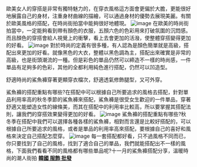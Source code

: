 歐美女人的穿搭是非常有獨特魅力的，在穿衣風格這方面會更偏於大膽，更能很好地展露自己的身材，注重身材曲線的描繪，可以通過身材的優勢去展現美麗。有關於歐美風格的搭配，在時尚街拍當中能夠很好地體現。
![image](https://user-images.githubusercontent.com/97593296/151329205-8980d417-e65a-4a60-931e-2340ec2d2620.png)
在歐美的時尚街拍當中，一定能夠看到帶有顏色的衣服，五顏六色的色彩用來打破氛圍的沉悶感。而且顏色的穿搭會給人視覺上的衝擊，看上去會更加的活潑，使整體穿搭變得更加的好看。
![image](https://user-images.githubusercontent.com/97593296/151329233-9910b2f2-d2c2-492f-b041-94db2d62907e.png)
對於時尚的定義有很多種，有人認為是顏色簡單就是高級，搭配出來更加的好看。就像黑色的大衣，整體以黑色調為主，搭配出來確實是非常的高級，也是街頭潮流的一種。但是彩色的單品仍然可以締造不一樣的時尚感，一件單品有足夠多的色彩，其他的全都利用純色進行搭配，仍然可以凹造型。

舒適時尚的鯊魚褲穿著更顯穿衣檔次，舒適透氣修飾腿型，又可外穿。

鯊魚褲的搭配重點有哪些?在搭配中可以根據自己所要追求的風格去搭配，針對單品利用率高的秋冬季節的鯊魚褲來搭配，鯊魚褲是很受女生歡迎的一件單品，穿著舒適又能塑造女性的線條美，而其在搭配中的利用率比較高，所以要掌握其搭配法則，讓我們的穿搭效果變得更加的好看。
![image](https://user-images.githubusercontent.com/97593296/151329288-e21f5997-cc04-426e-bf40-303be6a7ae19.png)
鯊魚褲的搭配重點有哪些?秋冬季在搭配中我們可以選擇各種各樣的鯊魚褲，相對而言還是比較好搭配的，可以根據自己所要追求的風格，或者是單品的利用率高來搭配，要根據自己的喜好和風格來決定自己搭配怎麼穿。
![image](https://user-images.githubusercontent.com/97593296/151329329-e2c1bab7-e480-4beb-a8c1-30e4debbf3f9.png)
每一套搭配都好看，只不過風格不同而已，你只要找到了自己的風格，找到了適合自己的單品，我們就能搭配出不一樣的風格，下面我們看看不同的風格都有哪些單品呢?十一月的鯊魚褲搭配分享，溫暖時尚的潮人街拍
[**韓國 服飾 批發**]( https://www.foryouglam.com/shop/)
